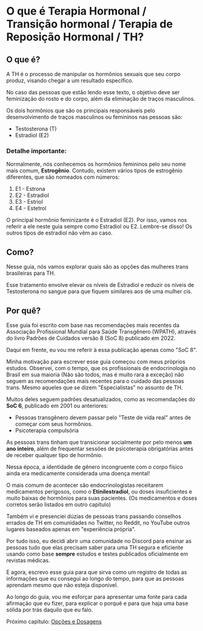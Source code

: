 
# O que é Terapia Hormonal / Transição hormonal / Terapia de Reposição Hormonal / TH?


## O que é?

A TH é o processo de manipular os hormônios sexuais que seu corpo produz, visando chegar a um resultado específico.

No caso das pessoas que estão lendo esse texto, o objetivo deve ser feminização do rosto e do corpo, além da eliminação de traços masculinos.

Os dois hormônios que são os principais responsáveis pelo desenvolvimento de traços masculinos ou femininos nas pessoas são:

- Testosterona (T)
- Estradiol (E2)

### Detalhe importante:

Normalmente, nós conhecemos os hormônios femininos pelo seu nome mais comum, **Estrogênio**. Contudo, existem vários tipos de estrogênio diferentes, que são nomeados com números:

1. E1 - Estrona
2. E2 - Estradiol
3. E3 - Estriol
4. E4 - Estetrol

O principal hormônio feminizante é o Estradiol (E2). Por isso, vamos nos referir a ele neste guia sempre como Estradiol ou E2. Lembre-se disso!
Os outros tipos de estradiol não vêm ao caso.

## Como?

Nesse guia, nós vamos explorar quais são as opções das mulheres trans brasileiras para TH.

Esse tratamento envolve elevar os níveis de Estradiol e reduzir os níveis de Testosterona no sangue para que fiquem similares aos de uma mulher cis.

## Por quê?

Esse guia foi escrito com base nas recomendações mais recentes da Associação Profissional Mundial para Saúde Transgênero (WPATH), através do livro Padrões de Cuidados versão 8 (SoC 8) publicado em 2022.

Daqui em frente, eu vou me referir à essa publicação apenas como "SoC 8".

Minha motivação para escrever esse guia começou com meus próprios estudos.
Observei, com o tempo, que os profissionais de endocrinologia no Brasil em sua maioria (Não são todos, mas é muito rara a exceção) não seguem as recomendações mais recentes para o cuidado das pessoas trans. Mesmo aqueles que se dizem "Especialistas" no assunto de TH.

Muitos deles seguem padrões desatualizados, como as recomendações do **SoC 6**, publicado em 2001 ou anteriores:

- Pessoas transgênero devem passar pelo "Teste de vida real" antes de começar com seus hormônios.
- Psicoterapia compulsória

As pessoas trans tinham que transicionar socialmente por pelo menos **um ano inteiro**, além de frequentar sessões de psicoterapia obrigatórias antes de receber qualquer tipo de hormônio.

Nessa época, a identidade de gênero incongruente com o corpo físico ainda era medicamente considerada uma doença mental!

O mais comum de acontecer são endocrinologistas receitarem medicamentos perigosos, como o **Etinilestradiol**, ou doses insuficientes e muito baixas de hormônios para suas pacientes.
(Os medicamentos e doses corretos serão listados em outro capítulo)

Também vi e presenciei dúzias de pessoas trans passando conselhos errados de TH em comunidades no Twitter, no Reddit, no YouTube outros lugares baseados apenas em "experiência própria".

Por tudo isso, eu decidi abrir uma comunidade no Discord para ensinar as pessoas tudo que elas precisam saber para uma TH segura e eficiente usando como base **sempre** estudos e testes publicados oficialmente em revistas médicas.

E agora, escrevo esse guia para que sirva como um registro de todas as informações que eu consegui ao longo do tempo, para que as pessoas aprendam mesmo que não esteja disponível.

Ao longo do guia, vou me esforçar para apresentar uma fonte para cada afirmação que eu fizer, para explicar o porquê e para que haja uma base sólida por trás daquilo que eu falo.



Próximo capítulo: [Opções e Dosagens](https://github.com/AnthyUwU/anthyuwu.github.io/blob/main/O%20que%20voc%C3%AA%20deve%20saber%20antes%20de%20come%C3%A7ar.md#o-que-%C3%A9-terapia-hormonal--transi%C3%A7%C3%A3o-hormonal--terapia-de-reposi%C3%A7%C3%A3o-hormonal--th)
